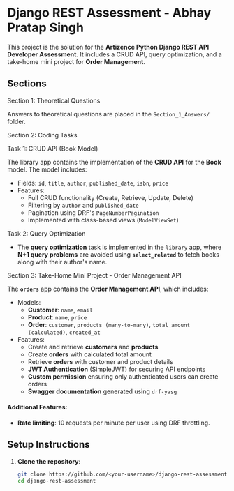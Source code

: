 # Django REST Assessment - Abhay Pratap Singh

This project is the solution for the **Artizence Python Django REST API Developer Assessment**. It includes a CRUD API, query optimization, and a take-home mini project for **Order Management**.

## Sections

 Section 1: Theoretical Questions

Answers to theoretical questions are placed in the `Section_1_Answers/` folder.

 Section 2: Coding Tasks

 Task 1: CRUD API (Book Model)

The library app contains the implementation of the **CRUD API** for the **Book** model. The model includes:
- Fields: `id`, `title`, `author`, `published_date`, `isbn`, `price`
- Features:
  - Full CRUD functionality (Create, Retrieve, Update, Delete)
  - Filtering by `author` and `published_date`
  - Pagination using DRF's `PageNumberPagination`
  - Implemented with class-based views (`ModelViewSet`)

 Task 2: Query Optimization

- The **query optimization** task is implemented in the `library` app, where **N+1 query problems** are avoided using **`select_related`** to fetch books along with their author's name.

 Section 3: Take-Home Mini Project - Order Management API

The **`orders`** app contains the **Order Management API**, which includes:
- Models:
  - **Customer**: `name`, `email`
  - **Product**: `name`, `price`
  - **Order**: `customer`, `products (many-to-many)`, `total_amount (calculated)`, `created_at`
- Features:
  - Create and retrieve **customers** and **products**
  - Create **orders** with calculated total amount
  - Retrieve **orders** with customer and product details
  - **JWT Authentication** (SimpleJWT) for securing API endpoints
  - **Custom permission** ensuring only authenticated users can create orders
  - **Swagger documentation** generated using `drf-yasg`

#### Additional Features:
- **Rate limiting**: 10 requests per minute per user using DRF throttling.
  
## Setup Instructions

1. **Clone the repository**:
   ```bash
   git clone https://github.com/<your-username>/django-rest-assessment.git
   cd django-rest-assessment
